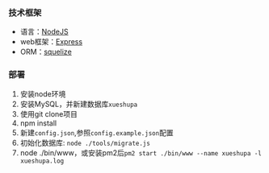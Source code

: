 ### 技术框架

* 语言：[NodeJS](http://nodejs.org/)
* web框架：[Express](http://www.expressjs.com.cn/)
* ORM：[squelize](http://docs.sequelizejs.com/en/latest/)

### 部署

1. 安装node环境
2. 安装MySQL，并新建数据库`xueshupa`
3. 使用git clone项目
4. npm install
5. 新建`config.json`,参照`config.example.json`配置
6. 初始化数据库: `node ./tools/migrate.js`
7. node ./bin/www，或安装pm2后`pm2 start ./bin/www --name xueshupa -l xueshupa.log`